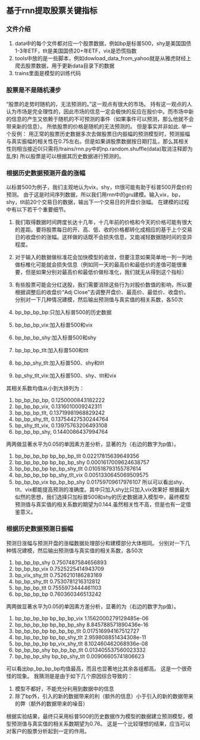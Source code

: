 ## 基于rnn提取股票关键指标
### 文件介绍
1. data中的每个文件都对应一个股票数据，例如bp是标普500，shy是美国国债1-3年ETF，tlt是美国国债20+年ETF，vix是恐慌指数
2. tools中放的是一些脚本，例如dowload_data_from_yahoo就是从雅虎财经上爬去股票数据，用于更新data目录下的数据
3. trains里面是模型的训练代码
### 股票是不是随机漫步
“股票的走势时随机的，无法预测的。”这一观点有很大的市场。
持有这一观点的人认为市场是完全理性的，因此市场的信息一定会极快的反应在股价中。而市场中新的信息的产生又依赖于随机的不可预测的事件（如果事件可以预测，那么他就不会带来新的信息）。
所依股票的价格是随机的无法预测的。
但是事实并非如此.
举一个反例：
用正常的股票历史数据多次去做股票日内振幅的预测模型时，预测振幅与真实振幅的相关性在0.75左右。但是如果讲股票数据按日期打乱，那么其相关性则相当接近0(只需将/trains/rnn.py中的np.random.shuffle(data)取消注释即为乱序)
所以股票是可以根据其历史数据进行预测的。
### 根据历史数据预测开盘的涨幅
以标普500为例子，我们主观地认为vix，shy，tlt很可能有助于标普500开盘价的预测。
由于这是时间序列数据，所以我们用rnn中的gru建模。输入vix，bp，shy，tlt前20个交易日的数据，输出下一个交易日的开盘价涨幅。
在建模的过程中有以下若干个重要细节。
1. 我们取得数据时间跨度长达十几年，十几年前的价格和今天的价格可能有很大的差距。要将股票每日的开、高、低、收的价格都转化成相应的基于上个交易日的收盘价的涨幅。这样做的话既不会损失信息，又能减轻数据随时间的变异程度。
2. 对于输入的数据做标准花会加快模型的收敛，但要注意如果简单地一列一列地做标椎化可能就会损失信息（例如同一天的最高价和最低价的差值可能很重要，但是如果分别对最高价和最低价做标准化，我们就无从得到这个指标）
3. 有些股票可能会分红送股，我们需要消除这些行为对股价数值的影响，所以要根据调整后的收盘价“Adj Close”去调整开盘价、最高价、最低价、收盘价。
分别对一下几种情况建模，然后输出预测值与真实值的相关系数，各50次

1. bp_bp_bp_bp:只加入标普500的历史数据
2. bp_bp_bp_vix:加入标普500和vix
3. bp_bp_bp_shy:加入标普500和shy
4. bp_bp_bp_tlt:加入标普500和tlt
5. bp_bp_shy_tlt:加入标普500、shy和tlt
6. bp_shy_tlt_vix:加入标普500、shy、tlt和vix

其相关系数均值从小到大排列为：
1. bp_bp_bp_bp, 0.1250000843182222
2. bp_bp_bp_vix, 0.1316010009242311
3. bp_bp_bp_tlt, 0.13719981968829242
4. bp_bp_shy_tlt, 0.13754427530244764
5. bp_shy_tlt_vix, 0.13975763206493108
6. bp_bp_bp_shy, 0.1440086437994764

两两做显著水平为0.05的单因素方差分析，显著的为（右边的数字为p值）。
1.  bp_bp_bp_bp bp_bp_bp_tlt 0.02217815639649356
2.  bp_bp_bp_bp bp_bp_bp_shy 0.0001617009624638757
3.  bp_bp_bp_bp bp_bp_shy_tlt 0.010518793155787614
4.  bp_bp_bp_bp bp_shy_tlt_vix 0.0051330645069509575
5.  bp_bp_bp_vix bp_bp_bp_shy 0.01759709617976107
所以可以看出shy、tlt、vix都能提高预测的准确度。其中只加入shy比只加入vix效果好
根据最大似然的思想，我们选择只加标普500和shy的历史数据进入模型中，最终模型预测值与真实值的相关系数的期望为0.144.虽然相关性不高，但是也有一定借鉴意义。
### 根据历史数据预测日振幅
预测日涨幅与预测开盘的涨幅数据处理部分和建模部分大体相同。
分别对一下几种情况建模，然后输出预测值与真实值的相关系数，各50次
1.  bp_bp_bp_shy 0.7507487584656893
2.  bp_bp_bp_vix 0.7525225414943709
3.  bp_vix_shy_tlt 0.7526210186283169
4.  bp_bp_shy_tlt 0.7530781216312812
5.  bp_bp_bp_tlt 0.7555973444461103
6.  bp_bp_bp_bp 0.760360346513242

两两做显著水平为0.05的单因素方差分析，显著的为（右边的数字为p值）。
1.  bp_bp_bp_bp bp_bp_bp_vix 1.1562000279129485e-06
2.  bp_bp_bp_bp bp_bp_bp_shy 8.845788571890436e-16
3.  bp_bp_bp_bp bp_bp_bp_tlt 0.017516994167512727
4.  bp_bp_bp_bp bp_bp_shy_tlt 2.959808851434308e-11
5.  bp_bp_bp_bp bp_vix_shy_tlt 8.102460462068936e-08
6.  bp_bp_bp_shy bp_bp_bp_tlt 0.013405537560023332
7.  bp_bp_bp_shy bp_bp_shy_tlt 0.00906605741806623


可以看出bp_bp_bp_bp均值最高，而且也显著地比其余各组都高。
这是一个很奇怪的现象。
我猜测是是由于如下几个原因综合导致的：
1. 模型不都好，不能充分利用到数据中的信息
2. 除了bp外，引入的新的数据带来的利（额外的信息）小于引入的新的数据带来的弊（额外的数据带来的噪音）

根据实验结果，最终只采用标普500的历史数据作为模型的数据建立预测模型，模型预测值与真实值的相关系数期望为0.76。
这是一个比较理想的结果，应当可以对客户的股票分析起到一定的作用。

